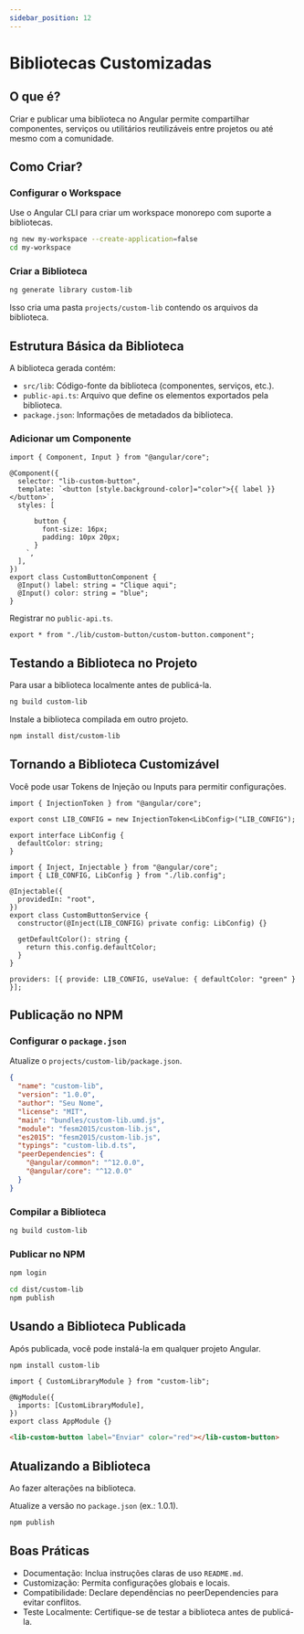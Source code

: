 ```yaml
---
sidebar_position: 12
---
```


# Bibliotecas Customizadas

## O que é?

Criar e publicar uma biblioteca no Angular permite compartilhar componentes, serviços ou utilitários reutilizáveis entre projetos ou até mesmo com a comunidade.

## Como Criar?

### Configurar o Workspace

Use o Angular CLI para criar um workspace monorepo com suporte a bibliotecas.

```bash
ng new my-workspace --create-application=false
cd my-workspace
```

### Criar a Biblioteca

```bash
ng generate library custom-lib
```

Isso cria uma pasta `projects/custom-lib` contendo os arquivos da biblioteca.

## Estrutura Básica da Biblioteca

A biblioteca gerada contém:

- `src/lib`: Código-fonte da biblioteca (componentes, serviços, etc.).
- `public-api.ts`: Arquivo que define os elementos exportados pela biblioteca.
- `package.json`: Informações de metadados da biblioteca.

### Adicionar um Componente

```tsx showLineNumbers title="lib/custom-button/custom-button.component.ts"
import { Component, Input } from "@angular/core";

@Component({
  selector: "lib-custom-button",
  template: `<button [style.background-color]="color">{{ label }}</button>`,
  styles: [
    `
      button {
        font-size: 16px;
        padding: 10px 20px;
      }
    `,
  ],
})
export class CustomButtonComponent {
  @Input() label: string = "Clique aqui";
  @Input() color: string = "blue";
}
```

Registrar no `public-api.ts`.

```tsx showLineNumbers
export * from "./lib/custom-button/custom-button.component";
```

## Testando a Biblioteca no Projeto

Para usar a biblioteca localmente antes de publicá-la.

```bash
ng build custom-lib
```

Instale a biblioteca compilada em outro projeto.

```bash
npm install dist/custom-lib
```

## Tornando a Biblioteca Customizável

Você pode usar Tokens de Injeção ou Inputs para permitir configurações.

```tsx showLineNumbers title="lib.ts"
import { InjectionToken } from "@angular/core";

export const LIB_CONFIG = new InjectionToken<LibConfig>("LIB_CONFIG");

export interface LibConfig {
  defaultColor: string;
}
```

```tsx showLineNumbers title="custom-button.service.ts"
import { Inject, Injectable } from "@angular/core";
import { LIB_CONFIG, LibConfig } from "./lib.config";

@Injectable({
  providedIn: "root",
})
export class CustomButtonService {
  constructor(@Inject(LIB_CONFIG) private config: LibConfig) {}

  getDefaultColor(): string {
    return this.config.defaultColor;
  }
}
```

```tsx showLineNumbers
providers: [{ provide: LIB_CONFIG, useValue: { defaultColor: "green" } }];
```

## Publicação no NPM

### Configurar o `package.json`

Atualize o `projects/custom-lib/package.json`.

```json showLineNumbers
{
  "name": "custom-lib",
  "version": "1.0.0",
  "author": "Seu Nome",
  "license": "MIT",
  "main": "bundles/custom-lib.umd.js",
  "module": "fesm2015/custom-lib.js",
  "es2015": "fesm2015/custom-lib.js",
  "typings": "custom-lib.d.ts",
  "peerDependencies": {
    "@angular/common": "^12.0.0",
    "@angular/core": "^12.0.0"
  }
}
```

### Compilar a Biblioteca

```bash
ng build custom-lib
```

### Publicar no NPM

```bash
npm login
```

```bash
cd dist/custom-lib
npm publish
```

## Usando a Biblioteca Publicada

Após publicada, você pode instalá-la em qualquer projeto Angular.

```bash
npm install custom-lib
```

```tsx showLineNumbers title="app.module.ts"
import { CustomLibraryModule } from "custom-lib";

@NgModule({
  imports: [CustomLibraryModule],
})
export class AppModule {}
```

```html showLineNumbers
<lib-custom-button label="Enviar" color="red"></lib-custom-button>
```

## Atualizando a Biblioteca

Ao fazer alterações na biblioteca.

Atualize a versão no `package.json` (ex.: 1.0.1).

```bash
npm publish
```

## Boas Práticas

- Documentação: Inclua instruções claras de uso `README.md`.
- Customização: Permita configurações globais e locais.
- Compatibilidade: Declare dependências no peerDependencies para evitar conflitos.
- Teste Localmente: Certifique-se de testar a biblioteca antes de publicá-la.
